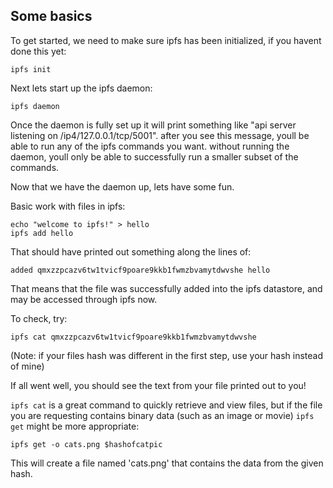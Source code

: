 ## Some basics
To get started, we need to make sure ipfs has been initialized,
if you havent done this yet:
```
ipfs init
```

Next lets start up the ipfs daemon:
```
ipfs daemon
```

Once the daemon is fully set up it will print something like 
"api server listening on /ip4/127.0.0.1/tcp/5001". after you see this message,
youll be able to run any of the ipfs commands you want. without running
the daemon, youll only be able to successfully run a smaller subset of the
commands.

Now that we have the daemon up, lets have some fun.

Basic work with files in ipfs:
```
echo "welcome to ipfs!" > hello
ipfs add hello
```

That should have printed out something along the lines of:
```
added qmxzzpcazv6tw1tvicf9poare9kkb1fwmzbvamytdwvshe hello
```

That means that the file was successfully added into the ipfs datastore,
and may be accessed through ipfs now.

To check, try:
```
ipfs cat qmxzzpcazv6tw1tvicf9poare9kkb1fwmzbvamytdwvshe
```
(Note: if your files hash was different in the first step, use your
hash instead of mine)


If all went well, you should see the text from your file printed out to you!

`ipfs cat` is a great command to quickly retrieve and view files, but if the
file you are requesting contains binary data (such as an image or movie)
`ipfs get` might be more appropriate:
```
ipfs get -o cats.png $hashofcatpic
```

This will create a file named 'cats.png' that contains the data from the
given hash.

